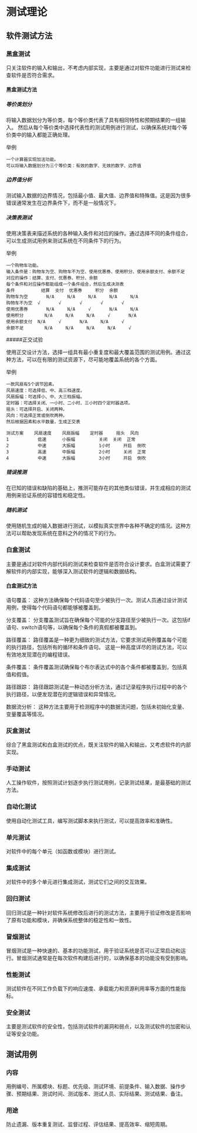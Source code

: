 # 测试理论

## 软件测试方法

### 黑盒测试

只关注软件的输入和输出，不考虑内部实现，主要是通过对软件功能进行测试来检查软件是否符合需求。

#### 黑盒测试方法

##### 等价类划分

将输入数据划分为等价类，每个等价类代表了具有相同特性和预期结果的一组输入。
然后从每个等价类中选择代表性的测试用例进行测试，以确保系统对每个等价类中的输入都能正确处理。

举例

    一个计算器实现加法功能。
    可以将输入数据划分为三个等价类：有效的数字、无效的数字、边界值

##### 边界值分析

测试输入数据的边界情况，包括最小值、最大值、边界值和特殊值。这是因为很多错误通常发生在边界条件下，而不是一般情况下。

##### 决策表测试

使用决策表来描述系统的各种输入条件和对应的操作。通过选择不同的条件组合，可以生成测试用例来测试系统在不同条件下的行为。

举例

    一个购物车功能。
    输入条件是：购物车为空、购物车不为空、使用优惠券、使用积分、使用余额支付、余额不足
    对应的操作：结算、支付、优惠券、积分、余额
    每个条件和对应操作都能组成一个条件组合，然后生成决测表
    条件 	        结算 	支付 	优惠券 	积分 	余额
    购物车为空 	    N/A 	N/A 	N/A 	N/A 	N/A
    购物车不为空 	√ 	    √ 	    √ 	    √       √
    使用优惠券 	    N/A 	N/A 	√ 	    N/A 	N/A
    使用积分 	    N/A 	N/A 	N/A 	√ 	    N/A
    使用余额支付 	N/A 	√ 	    N/A 	N/A 	√
    余额不足 	    N/A 	N/A 	N/A 	N/A 	√
    

#####正交试验

使用正交设计方法，选择一组具有最小重复度和最大覆盖范围的测试用例。通过这种方法，可以在有限的测试资源下，尽可能地覆盖系统的各个方面。

举例

    一款风扇有5个调节因素。
    风扇速度：可选择低、中、高三档速度。
    风扇振幅：可选择小、中、大三档振幅。
    定时器：可选择关闭、一小时、二小时、三小时四个定时器选项。
    摇头：可选择开启、关闭两种。
    风向：可选择正常或倒吹两种。
    然后根据因素和水平数量，生成正交表
    
    测试方案 	风扇速度 	风扇振幅 	定时器 	摇头 	风向
    1 	        低速 	    小振幅 	    关闭 	关闭 	正常
    2 	        中速 	    大振幅 	    1小时 	开启 	倒吹
    3 	        高速 	    中振幅 	    2小时 	关闭 	正常
    4 	        中速 	    大振幅 	    3小时 	开启 	倒吹

##### 错误推测

在已知的错误和缺陷的基础上，推测可能存在的其他类似错误，并生成相应的测试用例来验证系统的容错性和稳定性。

##### 随机测试

使用随机生成的输入数据进行测试，以模拟真实世界中各种不确定的情况。这种方法可以帮助发现系统在意料之外的情况下的行为。

### 白盒测试

主要是通过对软件内部代码的测试来检查软件是否符合设计要求。白盒测试需要了解软件的内部实现，能够深入测试软件的逻辑和数据结构。

#### 白盒测试方法

语句覆盖： 这种方法确保每个代码语句至少被执行一次。测试人员通过设计测试用例，使得每个代码语句都能够被覆盖到。

分支覆盖： 分支覆盖测试旨在确保每个可能的分支路径至少被执行一次。这包括if语句、switch语句等，以确保每个条件的真假都被覆盖到。

路径覆盖： 路径覆盖是一种更为细致的测试方法，它要求测试用例覆盖每个可能的执行路径，包括所有的循环和条件语句。
这是一种高度详尽的测试方法，可以有效地发现潜在的编程错误。

条件覆盖： 条件覆盖测试确保每个布尔表达式中的各个条件都被覆盖到，包括真值和假值。

路径跟踪： 路径跟踪测试是一种动态分析方法，通过记录程序执行过程中的各个执行路径，以便发现潜在的逻辑错误和异常情况。

数据流分析： 这种方法主要用于检测程序中的数据流问题，包括未初始化变量、变量覆盖等情况。

### 灰盒测试

综合了黑盒测试和白盒测试的优点，既关注软件的输入和输出，又考虑软件的内部实现。

### 手动测试

人工操作软件，按照测试计划逐步执行测试用例，记录测试结果，是最基础的测试方法。

### 自动化测试

使用自动化测试工具，编写测试脚本来执行测试，可以提高效率和准确性。

### 单元测试

对软件中的每个单元（如函数或模块）进行测试。

### 集成测试

对软件中的多个单元进行集成测试，测试它们之间的交互效果。

### 回归测试

回归测试是一种针对软件系统修改后进行的测试方法，主要用于验证修改是否影响了原有功能和模块，并确保系统整体的稳定性和一致性。

### 冒烟测试

冒烟测试是一种快速的、基本的功能测试，用于验证系统是否可以正常启动和运行。冒烟测试通常是在每次软件构建后进行的，以确保基本的功能没有受到影响。

### 性能测试

测试软件在不同工作负载下的响应速度、承载能力和资源利用率等方面的性能指标。

### 安全测试

主要是测试软件的安全性，包括测试软件的漏洞和弱点，以及测试软件的加密和认证等安全功能。

## 测试用例

### 内容

用例编号、所属模块、标题、优先级、测试环境、前提条件、输入数据、操作步骤、预期结果、测试时间、测试版本、测试人员、实际结果、测试结果、备注。

### 用途

防止遗漏、版本重复测试、监督过程、评估结果、提高效率、缩短周期。

